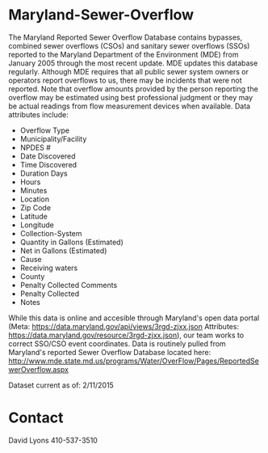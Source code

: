 # Maryland-Sewer-Overflow
The Maryland Reported Sewer Overflow Database contains bypasses, combined sewer overflows (CSOs) and sanitary sewer overflows (SSOs) reported to the Maryland Department of the Environment (MDE) from January 2005 through the most recent update. MDE updates this database regularly. Although MDE requires that all public sewer system owners or operators report overflows to us, there may be incidents that were not reported. Note that overflow amounts provided by the person reporting the overflow may be estimated using best professional judgment or they may be actual readings from flow measurement devices when available.  Data attributes include:

* Overflow Type	
* Municipality/Facility	
* NPDES #	
* Date Discovered	
* Time Discovered	
* Duration	Days
* Hours
* Minutes
* Location	
* Zip Code	
* Latitude	
* Longitude	
* Collection-System	
* Quantity in Gallons (Estimated)	
* Net in Gallons (Estimated)	
* Cause	
* Receiving waters	
* County	
* Penalty Collected Comments	
* Penalty Collected	
* Notes

While this data is online and accesible through Maryland's open data portal (Meta: https://data.maryland.gov/api/views/3rgd-zjxx.json Attributes: https://data.maryland.gov/resource/3rgd-zjxx.json), our team works to correct SSO/CSO event coordinates.  Data is routinely pulled from Maryland's reported Sewer Overflow Database located here:  http://www.mde.state.md.us/programs/Water/OverFlow/Pages/ReportedSewerOverflow.aspx

Dataset current as of:  2/11/2015



# Contact
David Lyons
410-537-3510

